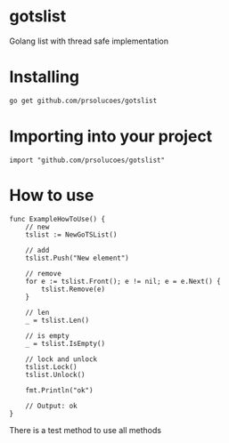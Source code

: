 # gotslist

Golang list with thread safe implementation

# Installing

```bash
go get github.com/prsolucoes/gotslist
```

# Importing into your project

```golang
import "github.com/prsolucoes/gotslist"
```

# How to use

```golang
func ExampleHowToUse() {
	// new
	tslist := NewGoTSList()

	// add
	tslist.Push("New element")

	// remove
	for e := tslist.Front(); e != nil; e = e.Next() {
		tslist.Remove(e)
	}

	// len
	_ = tslist.Len()

	// is empty
	_ = tslist.IsEmpty()

	// lock and unlock
	tslist.Lock()
	tslist.Unlock()

	fmt.Println("ok")

	// Output: ok
}
```

There is a test method to use all methods
